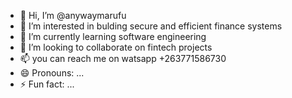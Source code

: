 - 👋 Hi, I’m @anywaymarufu
- 👀 I’m interested in bulding secure and efficient finance systems 
- 🌱 I’m currently learning software engineering
- 💞️ I’m looking to collaborate on fintech projects 
- 📫 you can reach me on watsapp +263771586730
- 😄 Pronouns: ...
- ⚡ Fun fact: ...

<!---
anywaymarufu/anywaymarufu is a ✨ special ✨ repository because its `README.md` (this file) appears on your GitHub profile.
You can click the Preview link to take a look at your changes.
--->
